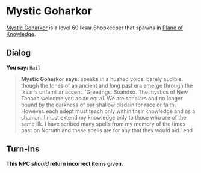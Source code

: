 # Mystic Goharkor



[Mystic Goharkor](/npc/202183) is a level 60 Iksar Shopkeeper that spawns in [Plane of Knowledge](/zone/202).



## Dialog

**You say:** `Hail`



>**Mystic Goharkor says:** speaks in a hushed voice. barely audible. though the tones of an ancient and long past era emerge through the Iksar's unfamiliar accent. 'Greetings. Soandso. The mystics of New Tanaan welcome you as an equal. We are scholars and no longer bound by the darkness of our shallow disdain for race or faith. However. each adept must teach only within their knowledge and as a shaman. I must extend my knowledge only to those who are of the same ilk. I have scribed many spells from my memory of the times past on Norrath and these spells are for any that they would aid.'
end



## Turn-Ins



**This NPC *should* return incorrect items given.**






